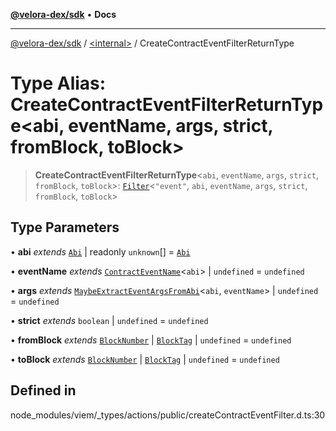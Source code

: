[**@velora-dex/sdk**](../../README.md) • **Docs**

***

[@velora-dex/sdk](../../globals.md) / [\<internal\>](../README.md) / CreateContractEventFilterReturnType

# Type Alias: CreateContractEventFilterReturnType\<abi, eventName, args, strict, fromBlock, toBlock\>

> **CreateContractEventFilterReturnType**\<`abi`, `eventName`, `args`, `strict`, `fromBlock`, `toBlock`\>: [`Filter`](Filter.md)\<`"event"`, `abi`, `eventName`, `args`, `strict`, `fromBlock`, `toBlock`\>

## Type Parameters

• **abi** *extends* [`Abi`](Abi.md) \| readonly `unknown`[] = [`Abi`](Abi.md)

• **eventName** *extends* [`ContractEventName`](ContractEventName.md)\<`abi`\> \| `undefined` = `undefined`

• **args** *extends* [`MaybeExtractEventArgsFromAbi`](MaybeExtractEventArgsFromAbi.md)\<`abi`, `eventName`\> \| `undefined` = `undefined`

• **strict** *extends* `boolean` \| `undefined` = `undefined`

• **fromBlock** *extends* [`BlockNumber`](BlockNumber.md) \| [`BlockTag`](BlockTag.md) \| `undefined` = `undefined`

• **toBlock** *extends* [`BlockNumber`](BlockNumber.md) \| [`BlockTag`](BlockTag.md) \| `undefined` = `undefined`

## Defined in

node\_modules/viem/\_types/actions/public/createContractEventFilter.d.ts:30
